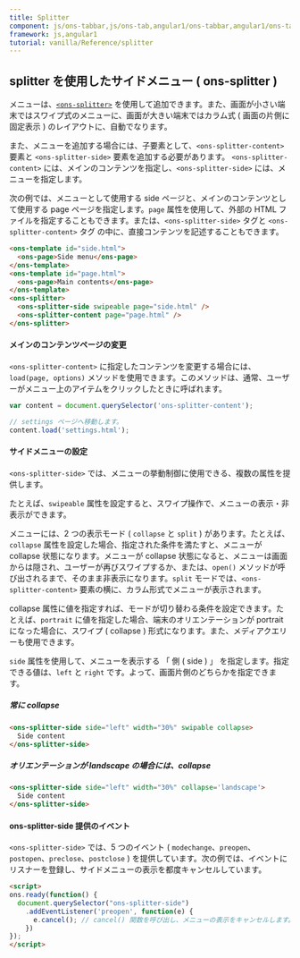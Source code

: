 ```yaml
---
title: Splitter
component: js/ons-tabbar,js/ons-tab,angular1/ons-tabbar,angular1/ons-tab
framework: js,angular1
tutorial: vanilla/Reference/splitter
---
```


## splitter を使用したサイドメニュー ( ons-splitter )

メニューは、[`<ons-splitter>`](/v2/docs/js/ons-splitter.html) を使用して追加できます。また、画面が小さい端末ではスワイプ式のメニューに、画面が大きい端末ではカラム式 ( 画面の片側に固定表示 ) のレイアウトに、自動でなります。

また、メニューを追加する場合には、子要素として、`<ons-splitter-content>` 要素と `<ons-splitter-side>` 要素を追加する必要があります。 `<ons-splitter-content>` には、メインのコンテンツを指定し、`<ons-splitter-side>` には、メニューを指定します。

次の例では、メニューとして使用する side ページと、メインのコンテンツとして使用する page ページを指定します。`page` 属性を使用して、外部の HTML ファイルを指定することもできます。または、`<ons-splitter-side>` タグと `<ons-splitter-content>` タグ の中に、直接コンテンツを記述することもできます。

``` html
<ons-template id="side.html">
  <ons-page>Side menu</ons-page>
</ons-template>
<ons-template id="page.html">
  <ons-page>Main contents</ons-page>
</ons-template>
<ons-splitter>
  <ons-splitter-side swipeable page="side.html" />
  <ons-splitter-content page="page.html" />
</ons-splitter>
```

#### メインのコンテンツページの変更

`<ons-splitter-content>` に指定したコンテンツを変更する場合には、`load(page, options)` メソッドを使用できます。このメソッドは、通常、ユーザーがメニュー上のアイテムをクリックしたときに呼ばれます。

``` javascript
var content = document.querySelector('ons-splitter-content');

// settings ページへ移動します。
content.load('settings.html');
```

#### サイドメニューの設定

`<ons-splitter-side>` では、メニューの挙動制御に使用できる、複数の属性を提供します。

たとえば、`swipeable` 属性を設定すると、スワイプ操作で、メニューの表示・非表示ができます。

メニューには、2 つの表示モード ( `collapse` と `split` ) があります。たとえば、`collapse` 属性を設定した場合、指定された条件を満たすと、メニューが collapse 状態になります。メニューが collapse 状態になると、メニューは画面からは隠され、ユーザーが再びスワイプするか、または、`open()` メソッドが呼び出されるまで、そのまま非表示になります。`split` モードでは、`<ons-splitter-content>` 要素の横に、カラム形式でメニューが表示されます。

collapse 属性に値を指定すれば、モードが切り替わる条件を設定できます。たとえば、`portrait` に値を指定した場合、端末のオリエンテーションが portrait になった場合に、スワイプ ( collapse ) 形式になります。また、メディアクエリーも使用できます。

`side` 属性を使用して、メニューを表示する 「 側 ( side ) 」 を指定します。指定できる値は、`left` と `right` です。よって、画面片側のどちらかを指定できます。

##### 常に collapse

``` html
<ons-splitter-side side="left" width="30%" swipable collapse>
  Side content
</ons-splitter-side>
```

##### オリエンテーションが landscape の場合には、collapse

``` html
<ons-splitter-side side="left" width="30%" collapse='landscape'>
  Side content
</ons-splitter-side>
```

#### ons-splitter-side 提供のイベント

`<ons-splitter-side>` では、5 つのイベント ( `modechange`、`preopen`、`postopen`、`preclose`、`postclose` ) を提供しています。次の例では、イベントにリスナーを登録し、サイドメニューの表示を都度キャンセルしています。

```html
<script>
ons.ready(function() {
  document.querySelector("ons-splitter-side")
    .addEventListener('preopen', function(e) {
      e.cancel(); // cancel() 関数を呼び出し、メニューの表示をキャンセルします。
    })
});
</script>
```

